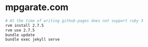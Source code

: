 # mpgarate.com

```sh
# At the time of writing github-pages does not support ruby 3
rvm install 2.7.5
rvm use 2.7.5
bundle update
bundle exec jekyll serve
```
